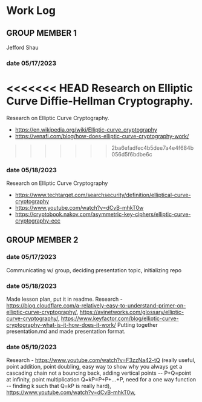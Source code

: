 # Work Log

## GROUP MEMBER 1

Jefford Shau

### date 05/17/2023

<<<<<<< HEAD
Research on Elliptic Curve Diffie-Hellman Cryptography. 
=======
Research on Elliptic Curve Cryptography. 
- https://en.wikipedia.org/wiki/Elliptic-curve_cryptography
- https://venafi.com/blog/how-does-elliptic-curve-cryptography-work/
>>>>>>> 2ba6efadfec4b5dee7a4e4f684b056d5f6bdbe6c

### date 05/18/2023

Research on Elliptic Curve Cryptography
- https://www.techtarget.com/searchsecurity/definition/elliptical-curve-cryptography
- https://www.youtube.com/watch?v=dCvB-mhkT0w
- https://cryptobook.nakov.com/asymmetric-key-ciphers/elliptic-curve-cryptography-ecc


## GROUP MEMBER 2

### date 05/17/2023

Communicating w/ group, deciding presentation topic, initializing repo

### date 05/18/2023

Made lesson plan, put it in readme. 
Research - https://blog.cloudflare.com/a-relatively-easy-to-understand-primer-on-elliptic-curve-cryptography/, https://avinetworks.com/glossary/elliptic-curve-cryptography/, https://www.keyfactor.com/blog/elliptic-curve-cryptography-what-is-it-how-does-it-work/
Putting together presentation.md and made presentation format.

### date 05/19/2023

Research - https://www.youtube.com/watch?v=F3zzNa42-tQ (really useful, point addition, point doubling, easy way to show why you always get a cascading chain not a bouncing back, adding vertical points -- P+Q=point at infinity, point multiplication Q=kP=P+P+...+P, need for a one way function -- finding k such that Q=kP is really hard), https://www.youtube.com/watch?v=dCvB-mhkT0w, 